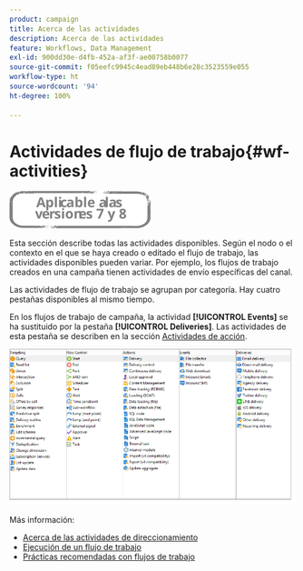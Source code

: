 ```yaml
---
product: campaign
title: Acerca de las actividades
description: Acerca de las actividades
feature: Workflows, Data Management
exl-id: 900dd30e-d4fb-452a-af3f-ae00758b0077
source-git-commit: f05eefc9945c4ead89eb448b6e28c3523559e055
workflow-type: ht
source-wordcount: '94'
ht-degree: 100%

---
```


# Actividades de flujo de trabajo{#wf-activities}

![](../../assets/common.svg)

Esta sección describe todas las actividades disponibles. Según el nodo o el contexto en el que se haya creado o editado el flujo de trabajo, las actividades disponibles pueden variar. Por ejemplo, los flujos de trabajo creados en una campaña tienen actividades de envío específicas del canal.

Las actividades de flujo de trabajo se agrupan por categoría. Hay cuatro pestañas disponibles al mismo tiempo.

En los flujos de trabajo de campaña, la actividad **[!UICONTROL Events]** se ha sustituido por la pestaña **[!UICONTROL Deliveries]**. Las actividades de esta pestaña se describen en la sección [Actividades de acción](about-action-activities.md).

![](assets/wf-activity-tabs.png)

Más información:

* [Acerca de las actividades de direccionamiento](about-targeting-activities.md)
* [Ejecución de un flujo de trabajo](starting-a-workflow.md)
* [Prácticas recomendadas con flujos de trabajo](workflow-best-practices.md)
